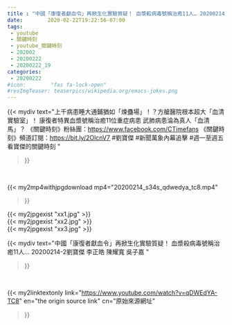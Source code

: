 ```yaml
---
title : "中國「康復者獻血令」再掀生化實驗質疑！ 血漿殺病毒號稱治癒11人… 20200214-2劉寶傑 李正皓 陳耀寬 吳子嘉 "
date:        2020-02-22T19:22:56-07:00
tags:
 - youtube
 - 關鍵時刻
 - youtube_關鍵時刻
 - 202002
 - 20200222
 - 20200222_19
categories:
 - 20200222
#icon:        "fas fa-lock-open"
#resImgTeaser: teaserpics/wikipedia.org/emacs-jokes.png
---
```


{{< mydiv text="上千病患睡大通鋪猶如「煉蠱場」！？方艙醫院根本超大「血清實驗室」！ 康復者特異血漿號稱治癒11位重症病患 武肺病患淪為真人「血清馬」？  《關鍵時刻》粉絲團：https://www.facebook.com/CTimefans 《關鍵時刻》頻道訂閱：https://bit.ly/2OlcnV7  #劉寶傑 #新聞萬象內幕追擊 #週一至週五看寶傑的關鍵時刻 "
>}}
<br>


{{< my2mp4withjpgdownload mp4="20200214_s34s_qdwedya_tc8.mp4"
>}}

{{< my2jpgexist "xx1.jpg" >}}<br>
{{< my2jpgexist "xx2.jpg" >}}<br>
{{< my2jpgexist "xx3.jpg" >}}<br>



{{< mydiv text="中國「康復者獻血令」再掀生化實驗質疑！ 血漿殺病毒號稱治癒11人… 20200214-2劉寶傑 李正皓 陳耀寬 吳子嘉 "
>}}
<br>

{{< my2linktextonly link="https://www.youtube.com/watch?v=qDWEdYA-TC8"
en="the origin source link" cn="原始來源網址"
>}}


<br>

